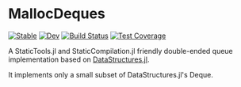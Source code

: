 # MallocDeques

[![Stable](https://img.shields.io/badge/docs-stable-blue.svg)](https://klafyvel.github.io/MallocDeques.jl/stable/)
[![Dev](https://img.shields.io/badge/docs-dev-blue.svg)](https://klafyvel.github.io/MallocDeques.jl/dev/)
[![Build Status](https://github.com/klafyvel/MallocDeques.jl/actions/workflows/CI.yml/badge.svg?branch=main)](https://github.com/klafyvel/MallocDeques.jl/actions/workflows/CI.yml?query=branch%3Amain)
[![Test Coverage](https://codecov.io/gh/Klafyvel/MallocDeques.jl/branch/main/graph/badge.svg)](https://codecov.io/gh/Klafyvel/MallocDeques.jl)

A StaticTools.jl and StaticCompilation.jl friendly double-ended queue implementation
based on [DataStructures.jl](https://github.com/JuliaCollections/DataStructures.jl).

It implements only a small subset of DataStructures.jl's Deque.
